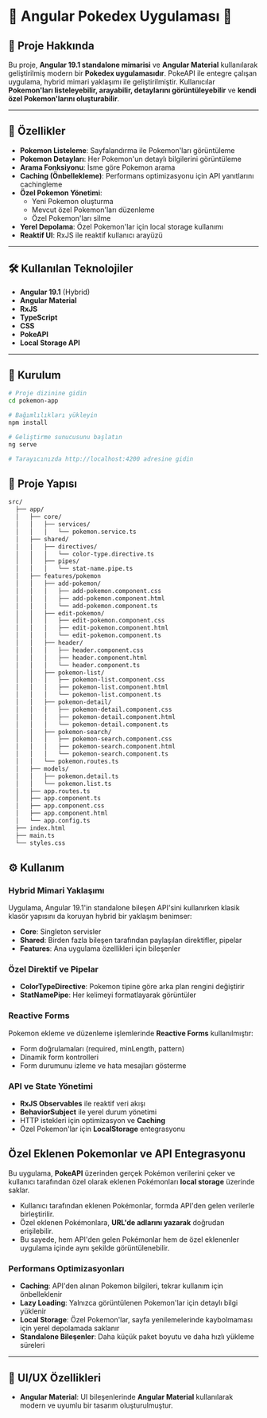 # 🌟 Angular Pokedex Uygulaması 🌟

## 📖 Proje Hakkında

Bu proje, **Angular 19.1 standalone mimarisi** ve **Angular Material** kullanılarak geliştirilmiş modern bir **Pokedex uygulamasıdır**. PokeAPI ile entegre çalışan uygulama, hybrid mimari yaklaşımı ile geliştirilmiştir. Kullanıcılar **Pokemon'ları listeleyebilir, arayabilir, detaylarını görüntüleyebilir** ve **kendi özel Pokemon'larını oluşturabilir**.

---

## 🚀 Özellikler

- **Pokemon Listeleme**: Sayfalandırma ile Pokemon'ları görüntüleme
- **Pokemon Detayları**: Her Pokemon'un detaylı bilgilerini görüntüleme
- **Arama Fonksiyonu**: İsme göre Pokemon arama
- **Caching (Önbellekleme)**: Performans optimizasyonu için API yanıtlarını cachingleme
- **Özel Pokemon Yönetimi**:
  - Yeni Pokemon oluşturma
  - Mevcut özel Pokemon'ları düzenleme
  - Özel Pokemon'ları silme
- **Yerel Depolama**: Özel Pokemon'lar için local storage kullanımı
- **Reaktif UI**: RxJS ile reaktif kullanıcı arayüzü

---

## 🛠️ Kullanılan Teknolojiler

- **Angular 19.1** (Hybrid)
- **Angular Material**
- **RxJS**
- **TypeScript**
- **CSS**
- **PokeAPI**
- **Local Storage API**

---

## 📝 Kurulum

```bash
# Proje dizinine gidin
cd pokemon-app

# Bağımlılıkları yükleyin
npm install

# Geliştirme sunucusunu başlatın
ng serve

# Tarayıcınızda http://localhost:4200 adresine gidin

```

## 📁 Proje Yapısı

```bash
src/
  ├── app/
  │   ├── core/
  │   │   ├── services/
  │   │   │   └── pokemon.service.ts
  │   ├── shared/
  │   │   ├── directives/
  │   │   │   └── color-type.directive.ts
  │   │   ├── pipes/
  │   │   │   └── stat-name.pipe.ts
  │   ├── features/pokemon
  │   │   ├── add-pokemon/
  │   │   │   ├── add-pokemon.component.css
  │   │   │   ├── add-pokemon.component.html
  │   │   │   └── add-pokemon.component.ts
  │   │   ├── edit-pokemon/
  │   │   │   ├── edit-pokemon.component.css
  │   │   │   ├── edit-pokemon.component.html
  │   │   │   └── edit-pokemon.component.ts
  │   │   ├── header/
  │   │   │   ├── header.component.css
  │   │   │   ├── header.component.html
  │   │   │   └── header.component.ts
  │   │   ├── pokemon-list/
  │   │   │   ├── pokemon-list.component.css
  │   │   │   ├── pokemon-list.component.html
  │   │   │   └── pokemon-list.component.ts
  │   │   ├── pokemon-detail/
  │   │   │   ├── pokemon-detail.component.css
  │   │   │   ├── pokemon-detail.component.html
  │   │   │   └── pokemon-detail.component.ts
  │   │   ├── pokemon-search/
  │   │   │   ├── pokemon-search.component.css
  │   │   │   ├── pokemon-search.component.html
  │   │   │   └── pokemon-search.component.ts
  │   │   └── pokemon.routes.ts
  │   ├── models/
  │   │   ├── pokemon.detail.ts
  │   │   └── pokemon.list.ts
  │   ├── app.routes.ts
  │   ├── app.component.ts
  │   ├── app.component.css
  │   ├── app.component.html
  │   └── app.config.ts
  ├── index.html
  ├── main.ts
  └── styles.css
```

## ⚙️ Kullanım

### Hybrid Mimari Yaklaşımı

Uygulama, Angular 19.1'in standalone bileşen API'sini kullanırken klasik klasör yapısını da koruyan hybrid bir yaklaşım benimser:

- **Core**: Singleton servisler
- **Shared**: Birden fazla bileşen tarafından paylaşılan direktifler, pipelar
- **Features**: Ana uygulama özellikleri için bileşenler

### Özel Direktif ve Pipelar

- **ColorTypeDirective**: Pokemon tipine göre arka plan rengini değiştirir
- **StatNamePipe**: Her kelimeyi formatlayarak görüntüler

### Reactive Forms

Pokemon ekleme ve düzenleme işlemlerinde **Reactive Forms** kullanılmıştır:

- Form doğrulamaları (required, minLength, pattern)
- Dinamik form kontrolleri
- Form durumunu izleme ve hata mesajları gösterme

### API ve State Yönetimi

- **RxJS Observables** ile reaktif veri akışı
- **BehaviorSubject** ile yerel durum yönetimi
- HTTP istekleri için optimizasyon ve **Caching**
- Özel Pokemon'lar için **LocalStorage** entegrasyonu

## Özel Eklenen Pokemonlar ve API Entegrasyonu

Bu uygulama, **PokeAPI** üzerinden gerçek Pokémon verilerini çeker ve kullanıcı tarafından özel olarak eklenen Pokémonları **local storage** üzerinde saklar.

- Kullanıcı tarafından eklenen Pokémonlar, formda API'den gelen verilerle birleştirilir.
- Özel eklenen Pokémonlara, **URL'de adlarını yazarak** doğrudan erişilebilir.
- Bu sayede, hem API'den gelen Pokémonlar hem de özel eklenenler uygulama içinde aynı şekilde görüntülenebilir.

### Performans Optimizasyonları

- **Caching**: API'den alınan Pokemon bilgileri, tekrar kullanım için önbelleklenir
- **Lazy Loading**: Yalnızca görüntülenen Pokemon'lar için detaylı bilgi yüklenir
- **Local Storage**: Özel Pokemon'lar, sayfa yenilemelerinde kaybolmaması için yerel depolamada saklanır
- **Standalone Bileşenler**: Daha küçük paket boyutu ve daha hızlı yükleme süreleri

---

## 🎨 UI/UX Özellikleri

- **Angular Material**: UI bileşenlerinde **Angular Material** kullanılarak modern ve uyumlu bir tasarım oluşturulmuştur.
